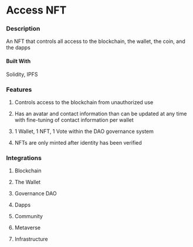 # Access NFT

### Description

An NFT that controls all access to the blockchain, the wallet, the coin, and the dapps

#### Built With

Solidity, IPFS

### Features

1) Controls access to the blockchain from unauthorized use

2) Has an avatar and contact information than can be updated at any time with fine-tuning of contact information per wallet

3) 1 Wallet, 1 NFT, 1 Vote within the DAO governance system

4) NFTs are only minted after identity has been verified

### Integrations

1) Blockchain

2) The Wallet

3) Governance DAO

4) Dapps

5) Community

6) Metaverse

7) Infrastructure
